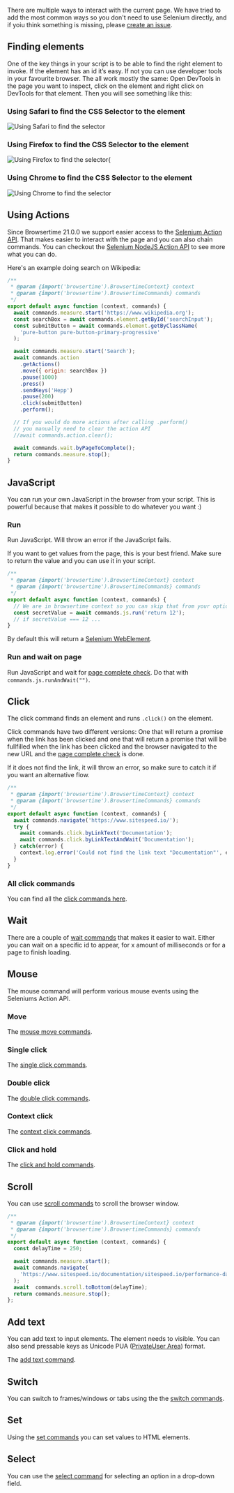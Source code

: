 There are multiple ways to interact with the current page. We have tried to add the most common ways so you don't need to use Selenium directly, and if yoiu think something is missing, please [create an issue](https://github.com/sitespeedio/browsertime/issues/new). 

## Finding elements

One of the key things in your script is to be able to find the right element to invoke. If the element has an id it’s easy. If not you can use developer tools in your favourite browser. The all work mostly the same: Open DevTools in the page you want to inspect, click on the element and right click on DevTools for that element. Then you will see something like this:

### Using Safari to find the CSS Selector to the element

![Using Safari to find the selector](https://www.sitespeed.io/img/selector-safari.png)

### Using Firefox to find the CSS Selector to the element
![Using Firefox to find the selector](https://www.sitespeed.io/img/selector-firefox.png){

### Using Chrome to find the CSS Selector to the element
![Using Chrome to find the selector](https://www.sitespeed.io/img/selector-chrome.png)

## Using Actions
Since Browsertime 21.0.0 we support easier access to the [Selenium Action API](https://www.selenium.dev/documentation/webdriver/actions_api/). That makes easier to interact with the page and you can also chain commands. You can checkout the [Selenium NodeJS Action API](https://www.selenium.dev/selenium/docs/api/javascript/module/selenium-webdriver/lib/input_exports_Actions.html) to see more what you can do.

Here's an example doing search on Wikipedia:
```javascript
/**
 * @param {import('browsertime').BrowsertimeContext} context
 * @param {import('browsertime').BrowsertimeCommands} commands
 */
export default async function (context, commands) {
  await commands.measure.start('https://www.wikipedia.org');
  const searchBox = await commands.element.getById('searchInput');
  const submitButton = await commands.element.getByClassName(
    'pure-button pure-button-primary-progressive'
  );

  await commands.measure.start('Search');
  await commands.action
    .getActions()
    .move({ origin: searchBox })
    .pause(1000)
    .press()
    .sendKeys('Hepp')
    .pause(200)
    .click(submitButton)
    .perform();

  // If you would do more actions after calling .perform()
  // you manually need to clear the action API
  //await commands.action.clear();

  await commands.wait.byPageToComplete();
  return commands.measure.stop();
}
```


## JavaScript

You can run your own JavaScript in the browser from your script. This is powerful because that makes it possible to do whatever you want :)

### Run
Run JavaScript. Will throw an error if the JavaScript fails.

If you want to get values from the page, this is your best friend. Make sure to return the value and you can use it in your script.

```javascript
/**
 * @param {import('browsertime').BrowsertimeContext} context
 * @param {import('browsertime').BrowsertimeCommands} commands
 */
export default async function (context, commands) {
  // We are in browsertime context so you can skip that from your options object
  const secretValue = await commands.js.run('return 12');
  // if secretValue === 12 ...
}
```

By default this will return a [Selenium WebElement](https://seleniumhq.github.io/selenium/docs/api/javascript/module/selenium-webdriver/index_exports_WebElement.html).

### Run and wait on page
Run JavaScript and wait for [page complete check](/documentation/sitespeed.io/browsers/#choose-when-to-end-your-test). Do that with `commands.js.runAndWait("")`.


## Click
The click command finds an element and runs `.click()` on the element.

Click commands have two different versions: One that will return a promise when the link has been clicked and one that will return a promise that will be fullfilled when the link has been clicked and the browser navigated to the new URL and the [page complete check](/documentation/sitespeed.io/browsers/#choose-when-to-end-your-test) is done.

If it does not find the link, it will throw an error, so make sure to catch it if you want an alternative flow.

```javascript
/**
 * @param {import('browsertime').BrowsertimeContext} context
 * @param {import('browsertime').BrowsertimeCommands} commands
 */
export default async function (context, commands) {
  await commands.navigate('https://www.sitespeed.io/');
  try {
    await commands.click.byLinkText('Documentation');
    await commands.click.byLinkTextAndWait('Documentation');
  } catch(error) {
    context.log.error('Could not find the link text "Documentation"', error);
  }
}
```

### All click commands
You can find all the [click commands here](Click.html).

## Wait
There are a couple of [wait commands](Wait.html) that makes it easier to wait. Either you can wait on a specific id to appear, for x amount of milliseconds or for a page to finish loading.

## Mouse
The mouse command will perform various mouse events using the Seleniums Action API.

### Move
The [mouse move commands](MouseMove.html).

### Single click
The [single click commands](SingleClick.html).

### Double click
The [double click commands](DoubleClick.html).

### Context click
The [context click commands](ContextClick.html).

### Click and hold
The [click and hold commands](ClickAndHold.html).

## Scroll

You can use [scroll commands](Scroll.html) to scroll the browser window.

```javascript
/**
 * @param {import('browsertime').BrowsertimeContext} context
 * @param {import('browsertime').BrowsertimeCommands} commands
 */
export default async function (context, commands) {
  const delayTime = 250;

  await commands.measure.start();
  await commands.navigate(
    'https://www.sitespeed.io/documentation/sitespeed.io/performance-dashboard/'
  );
  await  commands.scroll.toBottom(delayTime);
  return commands.measure.stop();
};
```

## Add text
You can add text to input elements. The element needs to visible. You can also send pressable keys as Unicode PUA ([PrivateUser Area](https://en.wikipedia.org/wiki/Private_Use_Areas)) format. 

The [add text command](AddText.html).

## Switch
You can switch to frames/windows or tabs using the the [switch commands](Switch.html).

## Set
Using the [set commands](Set.html) you can set values to HTML elements.

## Select
You can use the [select command](Select.html) for selecting an option in a drop-down field.
